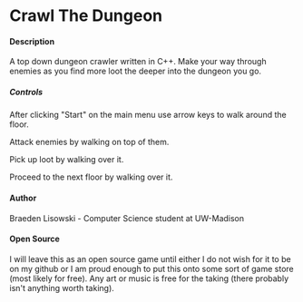 # **Crawl The Dungeon**
#### **Description**

A top down dungeon crawler written in C++. Make your way through enemies as you find more loot the deeper into the dungeon you go. 

##### **Controls**
After clicking "Start" on the main menu use arrow keys to walk around the floor. 

Attack enemies by walking on top of them.

Pick up loot by walking over it.

Proceed to the next floor by walking over it. 

#### **Author**
Braeden Lisowski - Computer Science student at UW-Madison

#### **Open Source**

I will leave this as an open source game until either I do not wish for it to be on my github or I am proud enough to put this onto some sort of game store
(most likely for free). Any art or music is free for the taking (there probably isn't anything worth taking).